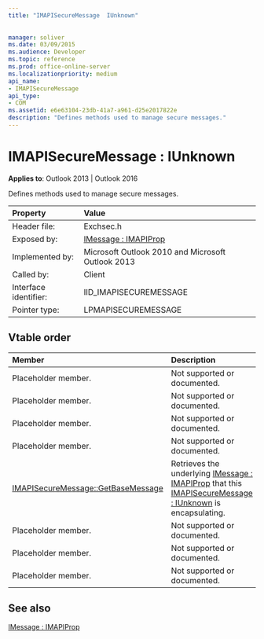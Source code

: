 ```yaml
---
title: "IMAPISecureMessage  IUnknown"
 
 
manager: soliver
ms.date: 03/09/2015
ms.audience: Developer
ms.topic: reference
ms.prod: office-online-server
ms.localizationpriority: medium
api_name:
- IMAPISecureMessage
api_type:
- COM
ms.assetid: e6e63104-23db-41a7-a961-d25e2017822e
description: "Defines methods used to manage secure messages."
---
```


# IMAPISecureMessage : IUnknown

  
  
**Applies to**: Outlook 2013 | Outlook 2016 
  
Defines methods used to manage secure messages.
  
|Property |Value |
|:-----|:-----|
|Header file:  <br/> |Exchsec.h  <br/> |
|Exposed by:  <br/> |[IMessage : IMAPIProp](imessageimapiprop.md) <br/> |
|Implemented by:  <br/> |Microsoft Outlook 2010 and Microsoft Outlook 2013  <br/> |
|Called by:  <br/> |Client  <br/> |
|Interface identifier:  <br/> |IID_IMAPISECUREMESSAGE  <br/> |
|Pointer type:  <br/> |LPMAPISECUREMESSAGE  <br/> |
   
## Vtable order

|Member |Description |
|:-----|:-----|
|Placeholder member. |Not supported or documented. |
|Placeholder member. |Not supported or documented. |
|Placeholder member. |Not supported or documented. |
|Placeholder member. |Not supported or documented. |
|[IMAPISecureMessage::GetBaseMessage](imapisecuremessage-getbasemessage.md) <br/> |Retrieves the underlying [IMessage : IMAPIProp](imessageimapiprop.md) that this [IMAPISecureMessage : IUnknown](imapisecuremessageiunknown.md) is encapsulating. |
|Placeholder member. |Not supported or documented. |
|Placeholder member. |Not supported or documented. |
|Placeholder member. |Not supported or documented. |
   
## See also



[IMessage : IMAPIProp](imessageimapiprop.md)

